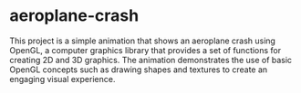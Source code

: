 # aeroplane-crash
This project is a simple animation that shows an aeroplane crash using OpenGL, a computer graphics library that provides a set of functions for creating 2D and 3D graphics. The animation demonstrates the use of basic OpenGL concepts such as drawing shapes and textures to create an engaging visual experience.
